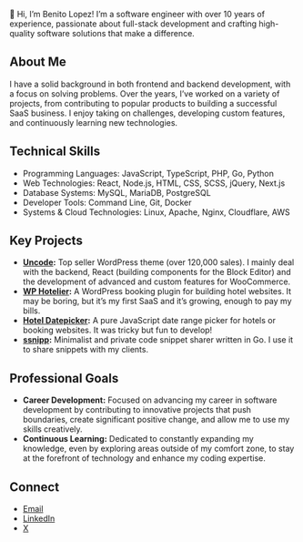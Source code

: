 👋 Hi, I’m Benito Lopez! I’m a software engineer with over 10 years of experience, passionate about full-stack development and crafting high-quality software solutions that make a difference.

## About Me
I have a solid background in both frontend and backend development, with a focus on solving problems. Over the years, I’ve worked on a variety of projects, from contributing to popular products to building a successful SaaS business. I enjoy taking on challenges, developing custom features, and continuously learning new technologies.

## Technical Skills
- Programming Languages: JavaScript, TypeScript, PHP, Go, Python
- Web Technologies: React, Node.js, HTML, CSS, SCSS, jQuery, Next.js
- Database Systems: MySQL, MariaDB, PostgreSQL
- Developer Tools: Command Line, Git, Docker
- Systems & Cloud Technologies: Linux, Apache, Nginx, Cloudflare, AWS

## Key Projects
- **[Uncode](https://undsgn.com/uncode):** Top seller WordPress theme (over 120,000 sales). I mainly deal with the backend, React (building components for the Block Editor) and the development of advanced and custom features for WooCommerce.
- **[WP Hotelier](https://wphotelier.com/):** A WordPress booking plugin for building hotel websites. It may be boring, but it’s my first SaaS and it’s growing, enough to pay my bills.
- **[Hotel Datepicker](https://github.com/benitolopez/hotel-datepicker):** A pure JavaScript date range picker for hotels or booking websites. It was tricky but fun to develop!
- **[ssnipp](https://github.com/benitolopez/ssnipp):** Minimalist and private code snippet sharer written in Go. I use it to share snippets with my clients.

## Professional Goals
- **Career Development:** Focused on advancing my career in software development by contributing to innovative projects that push boundaries, create significant positive change, and allow me to use my skills creatively.
- **Continuous Learning:** Dedicated to constantly expanding my knowledge, even by exploring areas outside of my comfort zone, to stay at the forefront of technology and enhance my coding expertise.

## Connect
- [Email](mailto:contact.benitolopez@gmail.com)
- [LinkedIn](https://www.linkedin.com/in/lopezbenito/)
- [X](https://x.com/LopezBenito)
